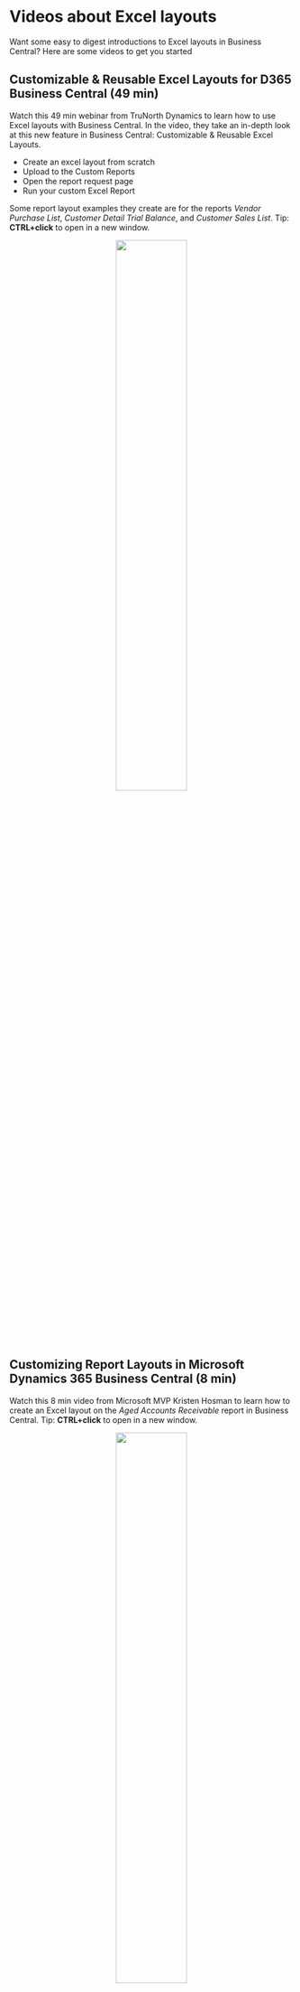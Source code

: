 # Videos about Excel layouts
Want some easy to digest introductions to Excel layouts in Business Central? Here are some videos to get you started


## Customizable & Reusable Excel Layouts for D365 Business Central (49 min)
Watch this 49 min webinar from TruNorth Dynamics to learn how to use Excel layouts with Business Central. In the video, they take an in-depth look at this new feature in Business Central: Customizable & Reusable Excel Layouts.
- Create an excel layout from scratch
- Upload to the Custom Reports
- Open the report request page
- Run your custom Excel Report

Some report layout examples they create are for the reports _Vendor Purchase List_, _Customer Detail Trial Balance_, and _Customer Sales List_.
Tip: **CTRL+click** to open in a new window.
<p align="center">
<a href="https://www.youtube.com/watch?v=GIUkPzeFAbo"><img src="https://img.youtube.com/vi/GIUkPzeFAbo/0.jpg" width="50%"></a>
<br>
</p>

## Customizing Report Layouts in Microsoft Dynamics 365 Business Central (8 min)
Watch this 8 min video from Microsoft MVP Kristen Hosman to learn how to create an Excel layout on the _Aged Accounts Receivable_ report in Business Central. Tip: **CTRL+click** to open in a new window.
<p align="center">
<a href="https://www.youtube.com/watch?v=l2c39WslLVM"><img src="https://img.youtube.com/vi/l2c39WslLVM/0.jpg" width="50%"></a>
<br>
</p>

## Diseña tus reports de Business Central en Excel (in Spanish) (7:30 min)
Watch this 7 min video from Microsoft Trainer Roberto Corella on how to create an Excel layout: En este video tutorial aprenderás a crearte un informe personalizado en Excel de cualquiera de los reports existentes en Business Central y adaptarlo a tu gusto.  Posteriormente lo puedes importar fácilmente para generarlo cuando lo necesites o ponerlo como layout por defecto, para que siempre se descargue en excel con ese formato. Tip: **CTRL+click** to open in a new window.
<p align="center">
<a href="https://www.youtube.com/watch?v=wfk_1Curxog"><img src="https://img.youtube.com/vi/wfk_1Curxog/0.jpg" width="50%"></a>
<br>
</p>



# Disclaimer
Microsoft Corporation (“Microsoft”) grants you a nonexclusive, perpetual, royalty-free right to use and modify the software code provided by us for the purposes of illustration  ("Sample Code") and to reproduce and distribute the object code form of the Sample Code, provided that you agree: (i) to not use our name, logo, or trademarks to market your software product in which the Sample Code is embedded; (ii) to include a valid copyright notice on your software product in which the Sample Code is embedded; and (iii) to indemnify, hold harmless, and defend us and our suppliers from and against any claims or lawsuits, whether in an action of contract, tort or otherwise, including attorneys’ fees, that arise or result from the use or distribution of the Sample Code or the use or other dealings in the Sample Code. Unless applicable law gives you more rights, Microsoft reserves all other rights not expressly granted herein, whether by implication, estoppel or otherwise. 

THE SAMPLE CODE IS PROVIDED "AS IS", WITHOUT WARRANTY OF ANY KIND, EXPRESS OR IMPLIED, INCLUDING BUT NOT LIMITED TO THE WARRANTIES OF MERCHANTABILITY, FITNESS FOR A PARTICULAR PURPOSE AND NONINFRINGEMENT. IN NO EVENT SHALL MICROSOFT OR ITS LICENSORS BE LIABLE FOR ANY DIRECT, INDIRECT, INCIDENTAL, SPECIAL, EXEMPLARY, OR CONSEQUENTIAL DAMAGES (INCLUDING, BUT NOT LIMITED TO, PROCUREMENT OF SUBSTITUTE GOODS OR SERVICES; LOSS OF USE, DATA, OR PROFITS; OR BUSINESS INTERRUPTION) HOWEVER CAUSED AND ON ANY THEORY OF LIABILITY, WHETHER IN CONTRACT, STRICT LIABILITY, OR TORT (INCLUDING NEGLIGENCE OR OTHERWISE) ARISING IN ANY WAY OUT OF THE USE OF THE SAMPLE CODE, EVEN IF ADVISED OF THE POSSIBILITY OF SUCH DAMAGE.
